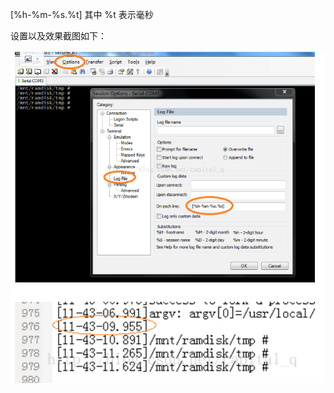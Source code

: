 [%h-%m-%s.%t]   其中 %t 表示毫秒

设置以及效果截图如下：

![title](https://raw.githubusercontent.com/standardzero/picture2/master/gitnote/2019/05/29/securt-1559137603658.png)